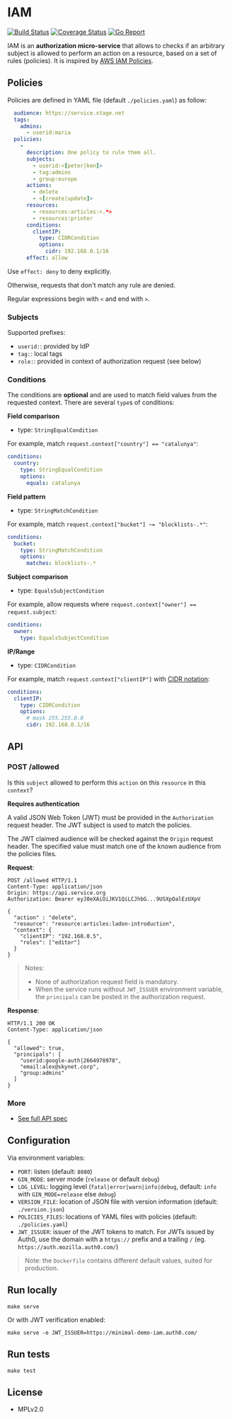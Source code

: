 IAM
===

[![Build Status](https://travis-ci.org/leplatrem/iam.svg?branch=master)](https://travis-ci.org/leplatrem/iam)
[![Coverage Status](https://coveralls.io/repos/github/leplatrem/iam/badge.svg?branch=master)](https://coveralls.io/github/leplatrem/iam?branch=master)
[![Go Report](https://goreportcard.com/badge/github.com/leplatrem/iam)](https://goreportcard.com/report/github.com/leplatrem/iam)

IAM is an **authorization micro-service** that allows to checks if an arbitrary subject is allowed to perform an action on a resource, based on a set of rules (policies). It is inspired by [AWS IAM Policies](http://docs.aws.amazon.com/IAM/latest/UserGuide/access_policies.html).

## Policies

Policies are defined in YAML file (default ``./policies.yaml``) as follow:

```yaml
  audience: https://service.stage.net
  tags:
    admins:
      - userid:maria
  policies:
    -
      description: One policy to rule them all.
      subjects:
        - userid:<[peter|ken]>
        - tag:admins
        - group:europe
      actions:
        - delete
        - <[create|update]>
      resources:
        - resources:articles:<.*>
        - resources:printer
      conditions:
        clientIP:
          type: CIDRCondition
          options:
            cidr: 192.168.0.1/16
      effect: allow
```

Use `effect: deny` to deny explicitly.

Otherwise, requests that don't match any rule are denied.

Regular expressions begin with ``<`` and end with ``>``.

### Subjects

Supported prefixes:

* ``userid:``: provided by IdP
* ``tag:``: local tags
* ``role:``: provided in context of authorization request (see below)
<!--
* ``email:``: provided by IdP
* ``group:``: provided by IdP/LDAP
 -->

### Conditions

The conditions are **optional** and are used to match field values from the requested context.
There are several ``type``s of conditions:

**Field comparison**

* type: ``StringEqualCondition``

For example, match ``request.context["country"] == "catalunya"``:

```yaml
conditions:
  country:
    type: StringEqualCondition
    options:
      equals: catalunya
```

**Field pattern**

* type: ``StringMatchCondition``

For example, match ``request.context["bucket"] ~= "blocklists-.*"``:

```yaml
conditions:
  bucket:
    type: StringMatchCondition
    options:
      matches: blocklists-.*
```

**Subject comparison**

* type: ``EqualsSubjectCondition``

For example, allow requests where ``request.context["owner"] == request.subject``:

```yaml
conditions:
  owner:
    type: EqualsSubjectCondition
```

**IP/Range**

* type: ``CIDRCondition``

For example, match ``request.context["clientIP"]`` with [CIDR notation](https://en.wikipedia.org/wiki/Classless_Inter-Domain_Routing#CIDR_notation):

```yaml
conditions:
  clientIP:
    type: CIDRCondition
    options:
      # mask 255.255.0.0
      cidr: 192.168.0.1/16
```

## API

### POST /allowed

Is this ``subject`` allowed to perform this ``action`` on this ``resource`` in this ``context``?

**Requires authentication**

A valid JSON Web Token (JWT) must be provided in the ``Authorization`` request header.
The JWT subject is used to match the policies.

The JWT claimed audience will be checked against the ``Origin`` request header. The specified value must match one of the known audience from the policies files.

**Request**:

```HTTP
POST /allowed HTTP/1.1
Content-Type: application/json
Origin: https://api.service.org
Authorization: Bearer eyJ0eXAiOiJKV1QiLCJhbG...9USXpOalEzUXpV

{
  "action" : "delete",
  "resource": "resource:articles:ladon-introduction",
  "context": {
    "clientIP": "192.168.0.5",
    "roles": ["editor"]
  }
}

```

> Notes:
>
> * None of authorization request field is mandatory.
> * When the service runs without `JWT_ISSUER` environment variable, the `principals` can be posted in the authorization request.

**Response**:

```HTTP
HTTP/1.1 200 OK
Content-Type: application/json

{
  "allowed": true,
  "principals": [
    "userid:google-auth|2664978978",
    "email:alex@skynet.corp",
    "group:admins"
  ]
}
```


### More

* [See full API spec](./utilities/openapi.yaml)


## Configuration

Via environment variables:

* ``PORT``: listen (default: ``8080``)
* ``GIN_MODE``: server mode (``release`` or default ``debug``)
* ``LOG_LEVEL``: logging level (``fatal|error|warn|info|debug``, default: ``info`` with ``GIN_MODE=release`` else ``debug``)
* ``VERSION_FILE``: location of JSON file with version information (default: ``./version.json``)
* ``POLICIES_FILES``: locations of YAML files with policies (default: ``./policies.yaml``)
* ``JWT_ISSUER``:  issuer of the JWT tokens to match. For JWTs issued by Auth0, use the domain with a `https://` prefix and a trailing `/` (eg. `https://auth.mozilla.auth0.com/`)

> Note: the ``Dockerfile`` contains different default values, suited for production.


## Run locally

    make serve

Or with JWT verification enabled:

    make serve -e JWT_ISSUER=https://minimal-demo-iam.auth0.com/


## Run tests

    make test


## License

* MPLv2.0
